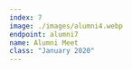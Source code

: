 ```yaml
---
index: 7
image: ./images/alumni4.webp
endpoint: alumni7
name: Alumni Meet
class: "January 2020"
---
```

